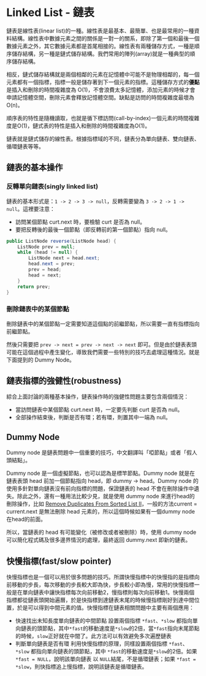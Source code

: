 # Linked List - 鏈表

鏈表是線性表(linear list)的一種。線性表是最基本、最簡單、也是最常用的一種資料結構。線性表中數據元素之間的關係是一對一的關系，即除了第一個和最後一個數據元素之外，其它數據元素都是首尾相接的。線性表有兩種儲存方式，一種是順序儲存結構，另一種是鏈式儲存結構。我們常用的陣列(array)就是一種典型的順序儲存結構。

相反，鏈式儲存結構就是兩個相鄰的元素在記憶體中可能不是物理相鄰的，每一個元素都有一個指標，指標一般是儲存著到下一個元素的指標。這種儲存方式的**優點**是插入和刪除的時間複雜度為 O(1)，不會浪費太多記憶體，添加元素的時候才會申請記憶體空間，刪除元素會釋放記憶體空間。缺點是訪問的時間複雜度最壞為 O(n)。

順序表的特性是隨機讀取，也就是循下標訪問(call-by-index)一個元素的時間複雜度是O(1)，鏈式表的特性是插入和刪除的時間複雜度為O(1)。

鏈表就是鏈式儲存的線性表。根據指標域的不同，鏈表分為單向鏈表、雙向鏈表、循環鏈表等等。

## 鏈表的基本操作

### 反轉單向鏈表(singly linked list)

鏈表的基本形式是：`1 -> 2 -> 3 -> null`，反轉需要變為 `3 -> 2 -> 1 -> null`。這裡要注意：
- 訪問某個節點 curt.next 時，要檢驗 curt 是否為 null。
- 要把反轉後的最後一個節點（即反轉前的第一個節點）指向 null。

```java
public ListNode reverse(ListNode head) {
    ListNode prev = null;
    while (head != null) {
        ListNode next = head.next;
        head.next = prev;
        prev = head;
        head = next;
    }
    return prev;
}
```

### 刪除鏈表中的某個節點

刪除鏈表中的某個節點一定需要知道這個點的前繼節點，所以需要一直有指標指向前繼節點。

然後只需要把 `prev -> next = prev -> next -> next` 即可。但是由於鏈表表頭可能在這個過程中產生變化，導致我們需要一些特別的技巧去處理這種情況。就是下面提到的 Dummy Node。

## 鏈表指標的強健性(robustness)

綜合上面討論的兩種基本操作，鏈表操作時的強健性問題主要包含兩個情況：
- 當訪問鏈表中某個節點 curt.next 時，一定要先判斷 curt 是否為 null。
- 全部操作結束後，判斷是否有環；若有環，則置其中一端為 null。

## Dummy Node

Dummy node 是鏈表問題中一個重要的技巧，中文翻譯叫「啞節點」或者「假人頭結點」。

Dummy node 是一個虛擬節點，也可以認為是標竿節點。Dummy node 就是在鏈表表頭 head 前加一個節點指向 head，即 dummy -> head。Dummy node 的使用多針對單向鏈表沒有前向指標的問題，保證鏈表的 head 不會在刪除操作中遺失。除此之外，還有一種用法比較少見，就是使用 dummy node 來進行head的刪除操作，比如 [Remove Duplicates From Sorted List II](https://leetcode.com/problems/remove-duplicates-from-sorted-list-ii/)，一般的方法current = current.next 是無法刪除 head 元素的，所以這個時候如果有一個dummy node在head的前面。

所以，當鏈表的 head 有可能變化（被修改或者被刪除）時，使用 dummy node 可以簡化程式碼及很多邊界情況的處理，最終返回 dummy.next 即新的鏈表。

## 快慢指標(fast/slow pointer)

快慢指標也是一個可以用於很多問題的技巧。所謂快慢指標中的快慢指的是指標向前移動的步長，每次移動的步長較大即為快，步長較小即為慢，常用的快慢指標一般是在單向鏈表中讓快指標每次向前移動2，慢指標則每次向前移動1。快慢兩個指標都從鏈表頭開始遍曆，於是快指標到達鏈表末尾的時候慢指標剛好到達中間位置，於是可以得到中間元素的值。快慢指標在鏈表相關問題中主要有兩個應用：
- 快速找出未知長度單向鏈表的中間節點
	設置兩個指標 `*fast`、`*slow` 都指向單向鏈表的頭節點，其中`*fast`的移動速度是`*slow`的2倍，當`*fast`指向末尾節點的時候，`slow`正好就在中間了。此方法可以有效避免多次遍歷鏈表
- 判斷單向鏈表是否有環
	利用快慢指標的原理，同樣設置兩個指標 `*fast`、`*slow` 都指向單向鏈表的頭節點，其中 `*fast`的移動速度是`*slow`的2倍。如果 `*fast = NULL`，說明該單向鏈表 以 `NULL`結尾，不是循環鏈表；如果 `*fast = *slow`，則快指標追上慢指標，說明該鏈表是循環鏈表。

